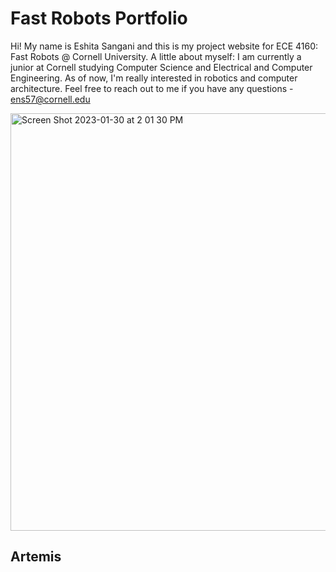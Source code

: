 # Fast Robots Portfolio

Hi! My name is Eshita Sangani and this is my project website for ECE 4160: Fast Robots @ Cornell University. A little about myself: 
I am currently a junior at Cornell studying Computer Science and Electrical and Computer Engineering. As of now, 
I'm really interested in robotics and computer architecture. Feel free to reach out to me if you have any questions - ens57@cornell.edu 


<img width="668" alt="Screen Shot 2023-01-30 at 2 01 30 PM" src="https://user-images.githubusercontent.com/19964130/215570235-ebd76f20-e058-4658-94be-0459b7bc0f18.png">

## Artemis

